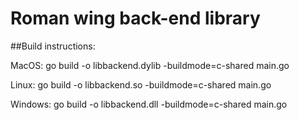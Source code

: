 # Roman wing back-end library

##Build instructions:

MacOS: go build -o libbackend.dylib -buildmode=c-shared main.go

Linux: go build -o libbackend.so -buildmode=c-shared main.go

Windows: go build -o libbackend.dll -buildmode=c-shared main.go
